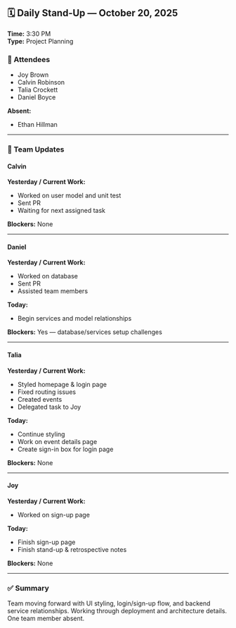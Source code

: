 ## 🗓️ Daily Stand-Up — October 20, 2025  
**Time:** 3:30 PM  
**Type:** Project Planning  

### 👥 Attendees
- Joy Brown  
- Calvin Robinson  
- Talia Crockett  
- Daniel Boyce  

**Absent:**  
- Ethan Hillman  

---

### 👤 Team Updates  

#### **Calvin**
**Yesterday / Current Work:**  
- Worked on user model and unit test  
- Sent PR  
- Waiting for next assigned task  

**Blockers:** None  

---

#### **Daniel**
**Yesterday / Current Work:**  
- Worked on database  
- Sent PR  
- Assisted team members  

**Today:**  
- Begin services and model relationships  

**Blockers:** Yes — database/services setup challenges  

---

#### **Talia**
**Yesterday / Current Work:**  
- Styled homepage & login page  
- Fixed routing issues  
- Created events  
- Delegated task to Joy  

**Today:**  
- Continue styling  
- Work on event details page  
- Create sign-in box for login page  

**Blockers:** None  

---

#### **Joy**
**Yesterday / Current Work:**  
- Worked on sign-up page  

**Today:**  
- Finish sign-up page  
- Finish stand-up & retrospective notes  

**Blockers:** None  

---

### ✅ Summary
Team moving forward with UI styling, login/sign-up flow, and backend service relationships. Working through deployment and architecture details. One team member absent.

